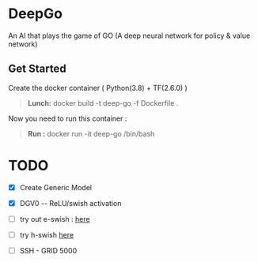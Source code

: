 # DeepGo
An AI that plays the game of GO (A deep neural network for policy &amp; value network)

## Get Started 
Create the docker container ( Python(3.8) + TF(2.6.0) )
> **Lunch:**   docker build -t deep-go -f Dockerfile .

Now you need to run this container : 
> **Run :**   docker run -it deep-go /bin/bash


# TODO

- [x] Create Generic Model
- [x]  DGV0 -- ReLU/swish activation
- [ ] try out e-swish : [here](https://arxiv.org/pdf/1801.07145.pdf)
- [ ] try h-swish [here](https://paperswithcode.com/method/hard-swish)
- [ ] SSH - GRID 5000



